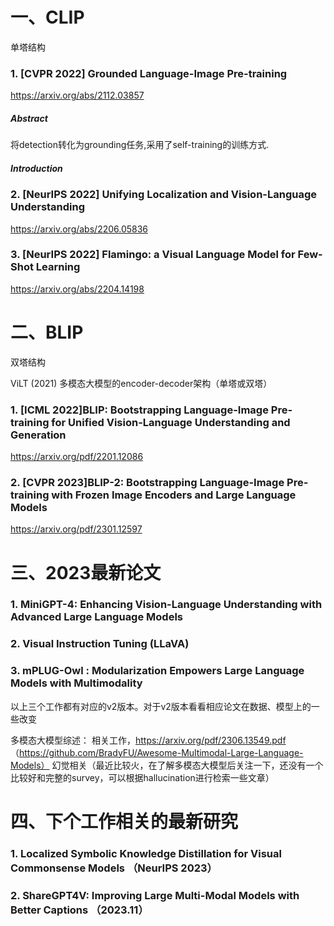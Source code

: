 

# 一、CLIP

单塔结构

### 1. [CVPR 2022] Grounded Language-Image Pre-training 

https://arxiv.org/abs/2112.03857 

##### Abstract

将detection转化为grounding任务,采用了self-training的训练方式.

##### Introduction



### 2. [NeurIPS 2022] Unifying Localization and Vision-Language Understanding

https://arxiv.org/abs/2206.05836

### 3. [NeurIPS 2022] Flamingo: a Visual Language Model for Few-Shot Learning 

https://arxiv.org/abs/2204.14198

# 二、BLIP

双塔结构

ViLT (2021) 多模态大模型的encoder-decoder架构（单塔或双塔）

### 1. [ICML 2022]BLIP: Bootstrapping Language-Image Pre-training for Unified Vision-Language Understanding and Generation

https://arxiv.org/pdf/2201.12086

### 2. [CVPR 2023]BLIP-2: Bootstrapping Language-Image Pre-training with Frozen Image Encoders and Large Language Models

https://arxiv.org/pdf/2301.12597

# 三、2023最新论文

### 1. MiniGPT-4: Enhancing Vision-Language Understanding with Advanced Large Language Models

### 2. Visual Instruction Tuning (LLaVA)

### 3. mPLUG-Owl : Modularization Empowers Large Language Models with Multimodality

以上三个工作都有对应的v2版本。对于v2版本看看相应论文在数据、模型上的一些改变

多模态大模型综述：
相关工作，https://arxiv.org/pdf/2306.13549.pdf （https://github.com/BradyFU/Awesome-Multimodal-Large-Language-Models）
幻觉相关（最近比较火，在了解多模态大模型后关注一下，还没有一个比较好和完整的survey，可以根据hallucination进行检索一些文章）

# 四、下个工作相关的最新研究

### 1. Localized Symbolic Knowledge Distillation for Visual Commonsense Models （NeurIPS 2023）

### 2. ShareGPT4V: Improving Large Multi-Modal Models with Better Captions （2023.11）
